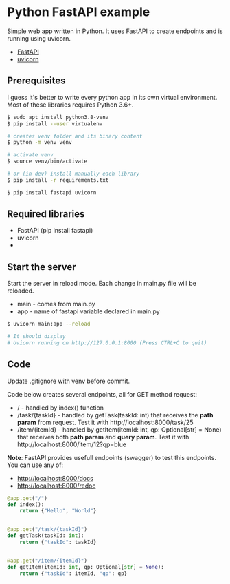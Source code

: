 # Python FastAPI example

Simple web app written in Python. It uses FastAPI to create endpoints and is running using uvicorn.

* [FastAPI](https://github.com/tiangolo/fastapi)
* [uvicorn](https://www.uvicorn.org/)

## Prerequisites

I guess it's better to write every python app in its own virtual environment. Most of these libraries requires Python 3.6+.

``` bash
$ sudo apt install python3.8-venv
$ pip install --user virtualenv

# creates venv folder and its binary content
$ python -m venv venv

# activate venv
$ source venv/bin/activate

# or (in dev) install manually each library
$ pip install -r requirements.txt

$ pip install fastapi uvicorn
```

## Required libraries

* FastAPI (pip install fastapi)
* uvicorn
* 

## Start the server 

Start the server in reload mode. Each change in main.py file will be reloaded.


* main - comes from main.py 
* app - name of fastapi variable declared in main.py
  
``` bash
$ uvicorn main:app --reload

# It should display 
# Uvicorn running on http://127.0.0.1:8000 (Press CTRL+C to quit)
```

## Code

Update .gitignore with venv before commit.

Code below creates several endpoints, all for GET method request:

* / - handled by index() function
* /task/{taskId} - handled by getTask(taskId: int) that receives the **path param** from request. Test it with http://localhost:8000/task/25
* /item/{itemId} - handled by getItem(itemId: int, qp: Optional[str] = None) that receives both **path param** and **query param**. Test it with http://localhost:8000/item/12?qp=blue
  
**Note**: FastAPI provides usefull endpoints (swagger) to test this endpoints. You can use any of:
* [http://localhost:8000/docs](http://localhost:8000/docs)
* [http://localhost:8000/redoc](http://localhost:8000/redoc)


``` python
@app.get("/")
def index():
    return {"Hello", "World"}


@app.get("/task/{taskId}")
def getTask(taskId: int):
    return {"taskId": taskId}


@app.get("/item/{itemId}")
def getItem(itemId: int, qp: Optional[str] = None):
    return {"taskId": itemId, "qp": qp}

```

